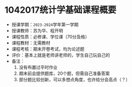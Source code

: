 # 1042017统计学基础课程概要

+ 授课学期：`2023-2024`学年第一学期
+ 授课教师：苏为华、程开明
+ 课程性质：必修课、学位课（70分及格）
+ 课程教材：无需教材
+ 课程考核：期末开卷考试，均为论述题
+ 评价：基本上就是老师讲老师的，学生自己玩自己的
+ 备注：
  1. 没有布置过平时作业
  2. 期末前会提供题库，20个题，但需自己准备答案
  3. 部分题比较创新，可以多想点角度，也许给分会高点（？）
